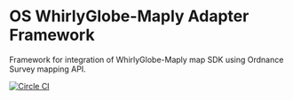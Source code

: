# OS WhirlyGlobe-Maply Adapter Framework

Framework for integration of WhirlyGlobe-Maply map SDK using Ordnance Survey mapping API.

[![Circle CI](https://circleci.com/gh/OrdnanceSurvey/os-maply-adapter-ios.svg?style=svg)](https://circleci.com/gh/OrdnanceSurvey/os-maply-adapter-ios)

